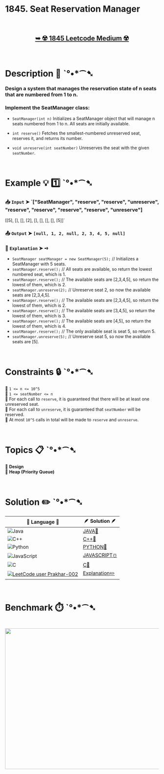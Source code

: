 # 1845. Seat Reservation Manager

</br>

<h2 align="center"> 

<a href="https://leetcode.com/problems/seat-reservation-manager/description/"><strong>➥ ☢️ 1845 Leetcode Medium ☢️ </strong></a>
</h2>

</br>

# Description 📜 ˋ°•*⁀➷

### Design a system that manages the reservation state of n seats that are numbered from 1 to n.

### Implement the SeatManager class:

- `SeatManager(int n)` Initializes a SeatManager object that will manage n seats numbered from 1 to n. All seats are initially available.

- `int reserve()` Fetches the smallest-numbered unreserved seat, reserves it, and returns its number.

- `void unreserve(int seatNumber)` Unreserves the seat with the given `seatNumber`.

</br>

# Example 💡 1️⃣ ˋ°•*⁀➷

  ### 📥 `Input`  ➤ `["SeatManager", "reserve", "reserve", "unreserve", "reserve", "reserve", "reserve", "reserve", "unreserve"]
[[5], [], [], [2], [], [], [], [], [5]]`

  ### 📤 `Output`  ➤ `[null, 1, 2, null, 2, 3, 4, 5, null]`

  ### 🔦 `Explanation`  ➤ ➺

  - `SeatManager seatManager = new SeatManager(5);` // Initializes a SeatManager with 5 seats.
  - `seatManager.reserve();`    // All seats are available, so return the lowest numbered seat, which is 1.
  - `seatManager.reserve();`    // The available seats are [2,3,4,5], so return the lowest of them, which is 2.
  - `seatManager.unreserve(2);` // Unreserve seat 2, so now the available seats are [2,3,4,5].
  - `seatManager.reserve();`    // The available seats are [2,3,4,5], so return the lowest of them, which is 2.
  - `seatManager.reserve();`    // The available seats are [3,4,5], so return the lowest of them, which is 3.
  - `seatManager.reserve();`    // The available seats are [4,5], so return the lowest of them, which is 4.
  - `seatManager.reserve();`    // The only available seat is seat 5, so return 5.
  - `seatManager.unreserve(5);` // Unreserve seat 5, so now the available seats are [5].

</br>

# Constraints 🔒 ˋ°•*⁀➷

🔹 `1 <= n <= 10^5` </br>
🔹 `1 <= seatNumber <= n` </br>
🔹 For each call to `reserve`, it is guaranteed that there will be at least one unreserved seat. </br>
🔹 For each call to `unreserve`, it is guaranteed that `seatNumber` will be reserved. </br>
🔹 At most `10^5` calls in total will be made to `reserve` and `unreserve`. </br>

</br>

# Topics 📋 ˋ°•*⁀➷

🔸 **Design** </br>
🔸 **Heap (Priority Queue)** </br>

</br>

# Solution ✏️ ˋ°•*⁀➷

| 📒 Language 📒  | 🪶 Solution 🪶 |
| ------------- | ------------- |
|  ![Java](https://img.shields.io/badge/java-%23ED8B00.svg?style=for-the-badge&logo=openjdk&logoColor=white)  | [JAVA🍁]() |
|  ![C++](https://img.shields.io/badge/c++-%2300599C.svg?style=for-the-badge&logo=c%2B%2B&logoColor=white)  | [C++🎲]()  |
|  ![Python](https://img.shields.io/badge/python-3670A0?style=for-the-badge&logo=python&logoColor=ffdd54)    | [PYTHON🍰]() |
| ![JavaScript](https://img.shields.io/badge/javascript-%23323330.svg?style=for-the-badge&logo=javascript&logoColor=%23F7DF1E)   | [JAVASCRIPT☃️]() |
|   ![C](https://img.shields.io/badge/c-%2300599C.svg?style=for-the-badge&logo=c&logoColor=white)   | [C💖]()  |
| [![LeetCode user Prakhar-002](https://img.shields.io/badge/dynamic/json?style=for-the-badge&labelColor=black&color=%23ffa116&label=Solved&query=solvedOverTotal&url=https%3A%2F%2Fleetcode-badge.vercel.app%2Fapi%2Fusers%2FPrakhar-002&logo=leetcode&logoColor=yellow)](https://leetcode.com/Prakhar-002/)  | [Explanation✏️]() |

</br>

# Benchmark ⏱️ ˋ°•*⁀➷

<h1  align="center" >

<img src ="" width = "700px" height="462px" />

</h1>
